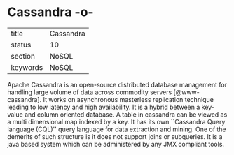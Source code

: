 # Cassandra -o-


|          |               |
| -------- | ------------- |
| title    | Cassandra     | 
| status   | 10            |
| section  | NoSQL         |
| keywords | NoSQL         |



Apache Cassandra is an open-source distributed database management for
handling large volume of data across commodity
servers [@www-cassandra]. It works on asynchronous masterless
replication technique leading to low latency and high availability. It
is a hybrid between a key-value and column oriented database. A table
in cassandra can be viewed as a multi dimensional map indexed by a
key. It has its own ``Cassandra Query language (CQL)'' query language
for data extraction and mining. One of the demerits of such structure
is it does not support joins or subqueries. It is a java based system
which can be administered by any JMX compliant tools.



